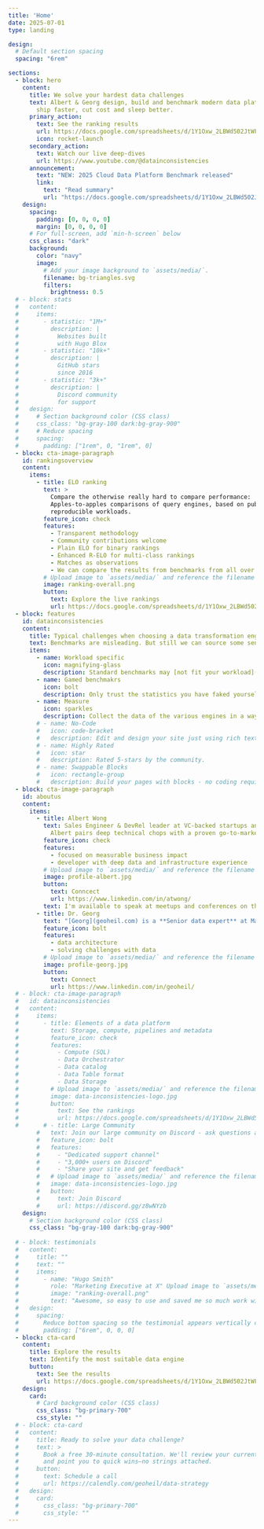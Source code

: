 ```yaml
---
title: 'Home'
date: 2025-07-01
type: landing

design:
  # Default section spacing
  spacing: "6rem"

sections:
  - block: hero
    content:
      title: We solve your hardest data challenges
      text: Albert & Georg design, build and benchmark modern data platforms so you can
        ship faster, cut cost and sleep better.
      primary_action:
        text: See the ranking results
        url: https://docs.google.com/spreadsheets/d/1Y1Oxw_2LBWd502JtWFFyef2y5TvOyQMkq156cDrKJbA/edit?usp=sharing
        icon: rocket-launch
      secondary_action:
        text: Watch our live deep-dives
        url: https://www.youtube.com/@datainconsistencies
      announcement:
        text: "NEW: 2025 Cloud Data Platform Benchmark released"
        link:
          text: "Read summary"
          url: "https://docs.google.com/spreadsheets/d/1Y1Oxw_2LBWd502JtWFFyef2y5TvOyQMkq156cDrKJbA/edit?usp=sharing"
    design:
      spacing:
        padding: [0, 0, 0, 0]
        margin: [0, 0, 0, 0]
      # For full-screen, add `min-h-screen` below
      css_class: "dark"
      background:
        color: "navy"
        image:
          # Add your image background to `assets/media/`.
          filename: bg-triangles.svg
          filters:
            brightness: 0.5
  # - block: stats
  #   content:
  #     items:
  #       - statistic: "1M+"
  #         description: |
  #           Websites built  
  #           with Hugo Blox
  #       - statistic: "10k+"
  #         description: |
  #           GitHub stars  
  #           since 2016
  #       - statistic: "3k+"
  #         description: |
  #           Discord community  
  #           for support
  #   design:
  #     # Section background color (CSS class)
  #     css_class: "bg-gray-100 dark:bg-gray-900"
  #     # Reduce spacing
  #     spacing:
  #       padding: ["1rem", 0, "1rem", 0]
  - block: cta-image-paragraph
    id: rankingsoverview
    content:
      items:
        - title: ELO ranking
          text: > 
            Compare the otherwise really hard to compare performance:
            Apples-to-apples comparisons of query engines, based on publicly
            reproducible workloads.
          feature_icon: check
          features:
            - Transparent methodology
            - Community contributions welcome
            - Plain ELO for binary rankings
            - Enhanced R-ELO for multi-class rankings
            - Matches as observations
            - We can compare the results from benchmarks from all over the web
          # Upload image to `assets/media/` and reference the filename here
          image: ranking-overall.png
          button:
            text: Explore the live rankings
            url: https://docs.google.com/spreadsheets/d/1Y1Oxw_2LBWd502JtWFFyef2y5TvOyQMkq156cDrKJbA/edit?usp=sharing
  - block: features
    id: datainconsistencies
    content:
      title: Typical challenges when choosing a data transformation engine
      text: Benchmarks are misleading. But still we can source some sensible insights from them. We are computing ELO scores to compare the various engines.
      items:
        - name: Workload specific
          icon: magnifying-glass
          description: Standard benchmarks may [not fit your workload](https://www.onehouse.ai/blog/measuring-etl-price-performance-on-cloud-data-platforms). Understand the concepts and usage patterns.
        - name: Gamed benchmakrs
          icon: bolt
          description: Only trust the statistics you have faked yourself - sometimes it can happen vendors are overly optimizing the benchmarks in their favor
        - name: Measure
          icon: sparkles
          description: Collect the data of the various engines in a way it can becompre comparable.
        # - name: No-Code
        #   icon: code-bracket
        #   description: Edit and design your site just using rich text (Markdown) and configurable YAML parameters.
        # - name: Highly Rated
        #   icon: star
        #   description: Rated 5-stars by the community.
        # - name: Swappable Blocks
        #   icon: rectangle-group
        #   description: Build your pages with blocks - no coding required!
  - block: cta-image-paragraph
    id: aboutus
    content:
      items:
        - title: Albert Wong
          text: Sales Engineer & DevRel leader at VC-backed startups and major technology companies.
            Albert pairs deep technical chops with a proven go-to-market mindset.
          feature_icon: check
          features:
            - focused on measurable business impact
            - developer with deep data and infrastructure experience
          # Upload image to `assets/media/` and reference the filename here
          image: profile-albert.jpg
          button:
            text: Conncect
            url: https://www.linkedin.com/in/atwong/
          text: I'm available to speak at meetups and conferences on the topic of ELO analytics engine rankings. I also offer advisory consulting services for analytics engine selection and strategy.
        - title: Dr. Georg 
          text: "[Georg](geoheil.com) is a **Senior data expert** at Magenta and a ML-ops engineer at ASCII. He is **solving challenges with data**. His interests include geospatial graphs and time series. Georg transitions the data platform of Magenta to the cloud and is handling large scale multi-modal ML-ops challenges at ASCII."
          feature_icon: bolt
          features:
            - data architecture
            - solving challenges with data
          # Upload image to `assets/media/` and reference the filename here
          image: profile-georg.jpg
          button:
            text: Connect
            url: https://www.linkedin.com/in/geoheil/
  # - block: cta-image-paragraph
  #   id: datainconsistencies
  #   content:
  #     items:
  #       - title: Elements of a data platform
  #         text: Storage, compute, pipelines and metadata
  #         feature_icon: check
  #         features:
  #           - Compute (SQL)
  #           - Data Orchestrator
  #           - Data catalog
  #           - Data Table format
  #           - Data Storage
  #         # Upload image to `assets/media/` and reference the filename here
  #         image: data-inconsistencies-logo.jpg
  #         button:
  #           text: See the rankings
  #           url: https://docs.google.com/spreadsheets/d/1Y1Oxw_2LBWd502JtWFFyef2y5TvOyQMkq156cDrKJbA/edit?usp=sharing
  #       # - title: Large Community
        #   text: Join our large community on Discord - ask questions and get live responses
        #   feature_icon: bolt
        #   features:
        #     - "Dedicated support channel"
        #     - "3,000+ users on Discord"
        #     - "Share your site and get feedback"
        #   # Upload image to `assets/media/` and reference the filename here
        #   image: data-inconsistencies-logo.jpg
        #   button:
        #     text: Join Discord
        #     url: https://discord.gg/z8wNYzb
    design:
      # Section background color (CSS class)
      css_class: "bg-gray-100 dark:bg-gray-900"
  
  # - block: testimonials
  #   content:
  #     title: ""
  #     text: ""
  #     items:
  #       - name: "Hugo Smith"
  #         role: "Marketing Executive at X" Upload image to `assets/media/` and reference the filename here
  #         image: "ranking-overall.png"
  #         text: "Awesome, so easy to use and saved me so much work with the swappable pre-designed sections!"
  #   design:
  #     spacing:
  #       Reduce bottom spacing so the testimonial appears vertically centered between sections
  #       padding: ["6rem", 0, 0, 0]
  - block: cta-card
    content:
      title: Explore the results
      text: Identify the most suitable data engine
      button:
        text: See the results
        url: https://docs.google.com/spreadsheets/d/1Y1Oxw_2LBWd502JtWFFyef2y5TvOyQMkq156cDrKJbA/edit?usp=sharing
    design:
      card:
        # Card background color (CSS class)
        css_class: "bg-primary-700"
        css_style: ""
  # - block: cta-card
  #   content:
  #     title: Ready to solve your data challenge?
  #     text: >
  #       Book a free 30-minute consultation. We'll review your current stack
  #       and point you to quick wins—no strings attached.
  #     button:
  #       text: Schedule a call
  #       url: https://calendly.com/geoheil/data-strategy
  #   design:
  #     card:
  #       css_class: "bg-primary-700"
  #       css_style: ""
---
```


